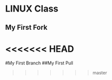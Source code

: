 LINUX Class
===========

My First Fork
-------------

<<<<<<< HEAD
=======
#My First Branch
##My First Pull

>>>>>>> master
